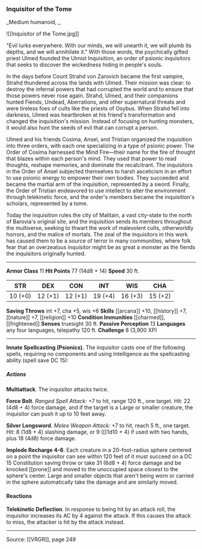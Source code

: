 ### Inquisitor of the Tome
_Medium humanoid, _

![[Inquisitor of the Tome.jpg]]

"Evil lurks everywhere. With our minds, we will unearth it, we will plumb its depths, and we will annihilate it." With those words, the psychically gifted priest Ulmed founded the Ulmist Inquisition, an order of psionic inquisitors that seeks to discover the wickedness hiding in people's souls.

In the days before Count Strahd von Zarovich became the first vampire, Strahd thundered across the lands with Ulmed. Their mission was clear: to destroy the infernal powers that had corrupted the world and to ensure that those powers never rose again. Strahd, Ulmed, and their companions hunted Fiends, Undead, Aberrations, and other supernatural threats and were tireless foes of cults like the priests of Osybus. When Strahd fell into darkness, Ulmed was heartbroken at his friend's transformation and changed the inquisition's mission. Instead of focusing on hunting monsters, it would also hunt the seeds of evil that can corrupt a person.

Ulmed and his friends Cosima, Ansel, and Tristian organized the inquisition into three orders, with each one specializing in a type of psionic power. The Order of Cosima harnessed the Mind Fire—their name for the fire of thought that blazes within each person's mind. They used that power to read thoughts, reshape memories, and dominate the recalcitrant. The inquisitors in the Order of Ansel subjected themselves to harsh asceticism in an effort to use psionic energy to empower their own bodies. They succeeded and became the martial arm of the inquisition, represented by a sword. Finally, the Order of Tristian endeavored to use intellect to alter the environment through telekinetic force, and the order's members became the inquisition's scholars, represented by a tome.

Today the inquisition rules the city of Malitain, a vast city-state to the north of Barovia's original site, and the inquisition sends its members throughout the multiverse, seeking to thwart the work of malevolent cults, otherworldly horrors, and the malice of mortals. The zeal of the inquisitors in this work has caused them to be a source of terror in many communities, where folk fear that an overzealous inquisitor might be as great a monster as the fiends the inquisitors originally hunted.




---

**Armor Class** 11
**Hit Points** 77 (14d8 + 14)
**Speed** 30 ft.

| STR     | DEX     | CON     | INT     | WIS     | CHA     |
|---------|---------|---------|---------|---------|---------|
| 10 (+0) | 12 (+1) | 12 (+1) | 19 (+4) | 16 (+3) | 15 (+2) |

**Saving Throws** int +7, cha +5, wis +6
**Skills** [[arcana]] +10, [[history]] +7, [[nature]] +7, [[religion]] +10
**Condition Immunities** [[charmed]], [[frightened]]
**Senses** truesight 30 ft.
**Passive Perception** 13
**Languages** any four languages, telepathy 120 ft.
**Challenge** 8 (3,900 XP)

---

**Innate Spellcasting (Psionics).** The inquisitor casts one of the following spells, requiring no components and using Intelligence as the spellcasting ability (spell save DC 15):

##### Actions
**Multiattack**. The inquisitor attacks twice.

**Force Bolt**. _Ranged Spell Attack:_ +7 to hit, range 120 ft., one target. Hit: 22 (4d8 + 4) force damage, and if the target is a Large or smaller creature, the inquisitor can push it up to 10 feet away.

**Silver Longsword**. _Melee Weapon Attack:_ +7 to hit, reach 5 ft., one target. Hit: 8 (1d8 + 4) slashing damage, or 9 ([[1d10 + 4) if used with two hands, plus 18 (4d8) force damage.

**Implode Recharge 4-6**. Each creature in a 20-foot-radius sphere centered on a point the inquisitor can see within 120 feet of it must succeed on a DC 15 Constitution saving throw or take 31 (6d8 + 4) force damage and be knocked [[prone]] and moved to the unoccupied space closest to the sphere's center. Large and smaller objects that aren't being worn or carried in the sphere automatically take the damage and are similarly moved.

#### Reactions
**Telekinetic Deflection**. In response to being hit by an attack roll, the inquisitor increases its AC by 4 against the attack. If this causes the attack to miss, the attacker is hit by the attack instead.


---

Source: [[VRGR]], page 249